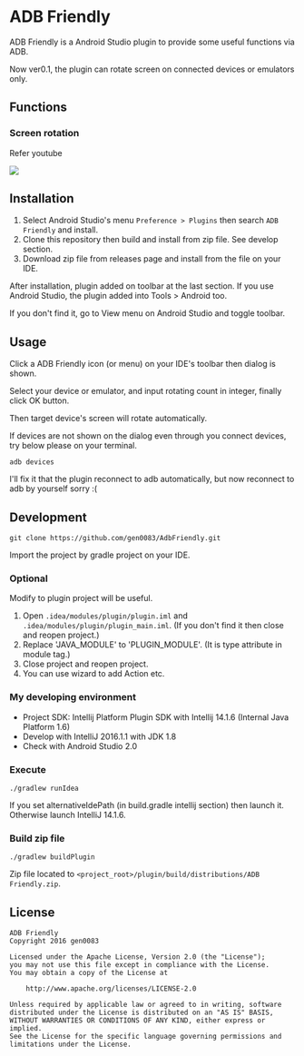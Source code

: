 ADB Friendly
===

ADB Friendly is a Android Studio plugin to provide some useful functions via ADB.

Now ver0.1, the plugin can rotate screen on connected devices or emulators only.

## Functions

### Screen rotation

Refer youtube

[![](http://img.youtube.com/vi/GfFcLmkfbTc/0.jpg)](https://www.youtube.com/watch?v=GfFcLmkfbTc)

## Installation

1. Select Android Studio's menu `Preference > Plugins` then search `ADB Friendly` and install.
1. Clone this repository then build and install from zip file. See develop section.
1. Download zip file from releases page and install from the file on your IDE.

After installation, plugin added on toolbar at the last section.
If you use Android Studio, the plugin added into Tools > Android too.

If you don't find it, go to View menu on Android Studio and toggle toolbar.

## Usage

Click a ADB Friendly icon (or menu) on your IDE's toolbar then dialog is shown.

Select your device or emulator, and input rotating count in integer, finally click OK button.

Then target device's screen will rotate automatically.

If devices are not shown on the dialog even through you connect devices, try below please on your terminal.

```
adb devices
```

I'll fix it that the plugin reconnect to adb automatically, but now reconnect to adb by yourself sorry :(

## Development

`git clone https://github.com/gen0083/AdbFriendly.git`

Import the project by gradle project on your IDE.

### Optional

Modify to plugin project will be useful.

1. Open `.idea/modules/plugin/plugin.iml` and `.idea/modules/plugin/plugin_main.iml`. (If you don't find it then close and reopen project.)
1. Replace 'JAVA_MODULE' to 'PLUGIN_MODULE'. (It is type attribute in module tag.)
1. Close project and reopen project.
1. You can use wizard to add Action etc.

### My developing environment

+ Project SDK: Intellij Platform Plugin SDK with Intellij 14.1.6 (Internal Java Platform 1.6)
+ Develop with IntelliJ 2016.1.1 with JDK 1.8
+ Check with Android Studio 2.0

### Execute

`./gradlew runIdea`

If you set alternativeIdePath (in build.gradle intellij section) then launch it.
Otherwise launch IntelliJ 14.1.6.

### Build zip file

`./gradlew buildPlugin`

Zip file located to `<project_root>/plugin/build/distributions/ADB Friendly.zip`.

## License

```
ADB Friendly
Copyright 2016 gen0083

Licensed under the Apache License, Version 2.0 (the "License");
you may not use this file except in compliance with the License.
You may obtain a copy of the License at

    http://www.apache.org/licenses/LICENSE-2.0

Unless required by applicable law or agreed to in writing, software
distributed under the License is distributed on an "AS IS" BASIS,
WITHOUT WARRANTIES OR CONDITIONS OF ANY KIND, either express or implied.
See the License for the specific language governing permissions and
limitations under the License.
```